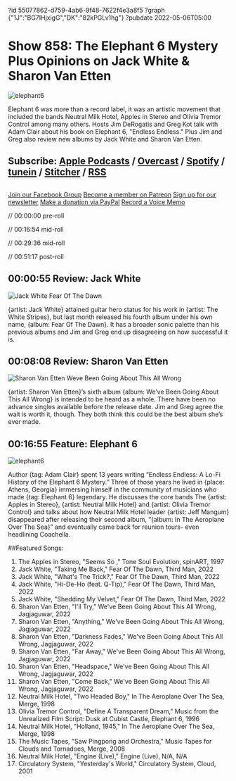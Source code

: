 ?id 55077862-d759-4ab6-9f48-7622f4e3a8f5
?graph {"1J":"BG7IHjxigG","DK":"82kPGLv1hg"}
?pubdate 2022-05-06T05:00
# Show 858: The Elephant 6 Mystery Plus Opinions on Jack White & Sharon Van Etten
![elephant6](https://static.soundopinions.org/images/2022/elephant6.jpeg)

Elephant 6 was more than a record label, it was an artistic movement that included the bands Neutral Milk Hotel, Apples in Stereo and Olivia Tremor Control among many others. Hosts Jim DeRogatis and Greg Kot talk with Adam Clair about his book on Elephant 6, "Endless Endless." Plus Jim and Greg also review new albums by Jack White and Sharon Van Etten. 


## Subscribe: [Apple Podcasts](https://itunes.apple.com/us/podcast/sound-opinions/id94793843) / [Overcast](https://overcast.fm/itunes94793843/sound-opinions) / [Spotify](https://open.spotify.com/show/1kNR8YL7TBrQuRxDdS4wtU) / [tunein](https://tunein.com/podcasts/Music-Podcasts/Sound-Opinions-p60273/) / [Stitcher](http://www.stitcher.com/podcast/sound-opinions) / [RSS](https://feeds.simplecast.com/Nn6fjnB0)


##
[Join our Facebook Group](https://bit.ly/3sivr9T)
[Become a member on Patreon](https://bit.ly/3slWZvc)
[Sign up for our newsletter](https://bit.ly/3eEvRnG)
[Make a donation via PayPal](https://bit.ly/3dmt9lU)
[Record a Voice Memo](https://bit.ly/2RyD5Ah)


// 00:00:00 pre-roll

// 00:16:54 mid-roll

// 00:29:36 mid-roll

// 00:51:17 post-roll


## 00:00:55 Review: Jack White

![Jack White Fear Of The Dawn](https://static.soundopinions.org/assets/858/1J2.jpg)

{artist: Jack White} attained guitar hero status for his work in {artist: The White Stripes}, but last month released his fourth album under his own name, {album: Fear Of The Dawn}. It has a broader sonic palette than his previous albums and Jim and Greg end up disagreeing on how successful it is.

## 00:08:08 Review: Sharon Van Etten

![Sharon Van Etten Weve Been Going About This All Wrong](https://static.soundopinions.org/assets/858/DK1.jpg)

{artist: Sharon Van Etten}’s sixth album {album: We’ve Been Going About This All Wrong} is intended to be heard as a whole. There have been no advance singles available before the release date. Jim and Greg agree the wait is worth it, though. They both think this could be the best album she’s ever made. 


## 00:16:55 Feature: Elephant 6 
![elephant6](https://static.soundopinions.org/images/2022/elephant6.jpeg)

Author {tag: Adam Clair} spent 13 years writing “Endless Endless: A Lo-Fi History of the Elephant 6 Mystery.” Three of those years he lived in {place: Athens, Georgia} immersing himself in the community of musicians who made {tag: Elephant 6} legendary. He discusses the core bands The {artist: Apples in Stereo}, {artist: Neutral Milk Hotel} and {artist: Olivia Tremor Control} and talks about how Neutral Milk Hotel leader {artist: Jeff Mangum} disappeared after releasing their second album, “{album: In The Aeroplane Over The Sea}” and eventually came back for reunion tours- even headlining Coachella.


##Featured Songs:

1. The Apples in Stereo, "Seems So ," Tone Soul Evolution, spinART, 1997
1. Jack White, "Taking Me Back," Fear Of The Dawn, Third Man, 2022
1. Jack White, "What's The Trick?," Fear Of The Dawn, Third Man, 2022
1. Jack White, "Hi-De-Ho (feat. Q-Tip)," Fear Of The Dawn, Third Man, 2022
1. Jack White, "Shedding My Velvet," Fear Of The Dawn, Third Man, 2022
1. Sharon Van Etten, "I'll Try," We've Been Going About This All Wrong, Jagjaguwar, 2022
1. Sharon Van Etten, "Anything," We've Been Going About This All Wrong, Jagjaguwar, 2022
1. Sharon Van Etten, "Darkness Fades," We've Been Going About This All Wrong, Jagjaguwar, 2022
1. Sharon Van Etten, "Far Away," We've Been Going About This All Wrong, Jagjaguwar, 2022
1. Sharon Van Etten, "Headspace," We've Been Going About This All Wrong, Jagjaguwar, 2022
1. Sharon Van Etten, "Come Back," We've Been Going About This All Wrong, Jagjaguwar, 2022
1. Neutral Milk Hotel, "Two Headed Boy," In The Aeroplane Over The Sea, Merge, 1998
1. Olivia Tremor Control, "Define A Transparent Dream," Music from the Unrealized Film Script: Dusk at Cubist Castle, Elephant 6, 1996
1. Neutral Milk Hotel, "Holland, 1945," In The Aeroplane Over The Sea, Merge, 1998
1. The Music Tapes, "Saw Pingpong and Orchestra," Music Tapes for Clouds and Tornadoes, Merge, 2008
1. Neutral Milk Hotel, "Engine (Live)," Engine (Live), N/A, N/A
1. Circulatory System, "Yesterday's World," Circulatory System, Cloud, 2001
